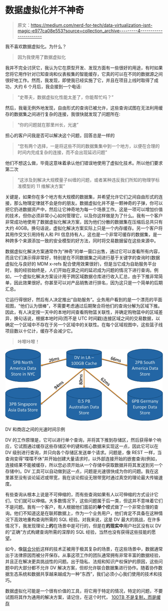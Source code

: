 # 数据虚拟化并不神奇

> 原文：<https://medium.com/nerd-for-tech/data-virtualization-isnt-magic-e977ca08e553?source=collection_archive---------4----------------------->

我不喜欢数据虚拟化。为什么？

> 因为我使用了数据虚拟化

我并不完全讨厌它，我认为它在原型开发、发现方面有一些很好的用途，有时如果您将它用作针对已知查询和仪表板集的智能缓存，它真的可以在不同的数据源之间很好地工作。然而，我发现，即使我已经实施了它，并且在项目上线时取得了成功，大约 6 个月后，我会接到一个电话:

> “史蒂夫，数据虚拟化性能太差了，你能帮忙吗？”

然后，我毫无例外地发现，自由形式的查询已被允许，这些查询试图在无法利用缓存的数据集之间进行复杂的连接，我很快就发现了问题所在:

> “你的问题就在那里州长，光速”

担心的客户问我是否可以解决这个问题，回答总是一样的

> “您有两个选择，一是将这些不同的数据集集中到一个地方，以便在合理的时间内完成复杂的连接，而不会出现延迟问题”

他们不想这么做，毕竟这意味着承认他们错误地使用了虚拟化技术。所以他们要求第二次

> “这涉及到解决大规模量子纠缠的问题，或者某种违反我们所知的物理学标准模型的 11 维解决方案”

关键是，如果你在多个地方有大规模的数据集，并希望允许它们之间自由形式的连接，那么物理定律就不会是你的朋友。数据虚拟化并不是一颗神奇的子弹，你可以把它扔进数据资产中，然后让它神奇地为每一个场景工作。这是一项可以增加价值的技术，但你必须非常小心如何管理它，以及你这样做是为了什么。我有一个客户非常成功地使用了数据虚拟化解决方案，因为他们分散的数据集在压缩后总共只有大约 40GB。换句话说，虚拟化解决方案实际上只是一个内存缓存。另一个客户将其用作交叉引用持有人和 PII 信息持有人，这也是一个非常可缓存的数据集，是一种跨多个来源添加一致的安全模型的好方法，同时将交易数据留在这些来源中。

数据虚拟化解决方案通常作为“神奇”的单一窗口出售，通过它可以查看所有内容，而且它们演示得非常好，特别是在不同数据集之间进行基于关键字的查询时(数据虚拟化与良好的 MDM x-refs 配合使用效果很好)，但是当它成为自助服务平台时，我的经验始终是，人们开始在源之间的延迟成为问题的情况下进行查询。例如，一个虚拟化解决方案设计用于跨区域数据仓库进行收入汇总，由于下推非常简单，因此效果很好。你甚至可以对产品销售进行排名，因为这只是一个简单的后期汇总。

它运行得很好，然后有人决定推出“自助服务”。业务用户看到的是一个漂亮的平面视图，“他们认为很棒”，不需要考虑通过后期聚合将他们的查询分解为区域下推。因此，有人决定按一天中的本地时间查看购物篮关联性，并确定购物篮中的区域差异，换句话说，根据本地时间(而不是 UTC 时间戳)连接区域之间的交易数据，以确定一个区域中不存在于另一个区域中的关联性。在每个区域视图中，这些篮子线项目数以十亿计，缓存不会减少它。

> 咔嚓咔嚓！

![](img/e2d54f42438559f3a0b8663b0778aaf6.png)

DV 和商店之间的光速时间示例

DV 的工作原理是，它可以进行单个查询，并将其下推到存储区，然后获得单个响应，它试图通过缓存这些存储区中的键和核心数据来实现这一点，因此它可以在 DV 级别进行查询，并只向各个存储区发送单个请求。问题是，像 REST 一样，当查询变得“喋喋不休”并开始创建大量请求时，以外部连接开始的嵌套查询(例如，连接结果不能被缓存，所以您必须开始从一个存储中获取数据并将其发送到另一个存储中)。DV 工具可以自动做到这一点，问题是光速很快成为你的问题。我在这里甚至没有谈论延迟或带宽，我在谈论假设无限带宽时通过真空的理论最大传输速度。

有些查询从根本上说是不可伸缩的，而有些查询如果有人以可伸缩的方式设计它们，它们就可以伸缩。大多数情况下，这些问题属于后一类，但这并不意味着它们不是问题。我有一个客户，有人根据他们面前的**单个**模式做了一个非常合理的查询。他们不知道这是在联邦数据上，作为一个业务用户，他们肯定不具备在这种情况下高效地重构查询所需的 SQL 经验。对我来说，这是 DV 最大的挑战，在许多情况下，我发现理论上**的**在场景中是可行的，但是在**的现实中**用户社区没有以 DV 的“正确”方式构建查询所需的深厚的 SQL 经验，当然也没有获得这些技能的愿望。

如今，像[联合分析](/collaborative-data-ecosystems/federated-learning-for-architects-d6619631bbec)这样的技术正被用于极其复杂的场景，在这些场景中，数据通常出于法律原因而被分开保存。从事这项工作的团队通常拥有非常丰富的数据经验，并且正在解决更具挑战性的问题。出于隐私、法规和知识产权保护的原因，这些问题中的大部分都不允许 DV 解决方案，但却允许联合数据集进行协作。随着协作数据生态系统和数据共享越来越成为一种“东西”，我们必须小心我们使用的技术和技巧。

数据虚拟化可能是一个很有价值的工具，将它用于特定的情况，特定的问题，不要试图将其作为通用的解决方案，请记住，在这个时代， [100TB 不是复制，而是缓存](/nerd-for-tech/100-terabytes-isnt-duplication-its-caching-15658a1523a0)